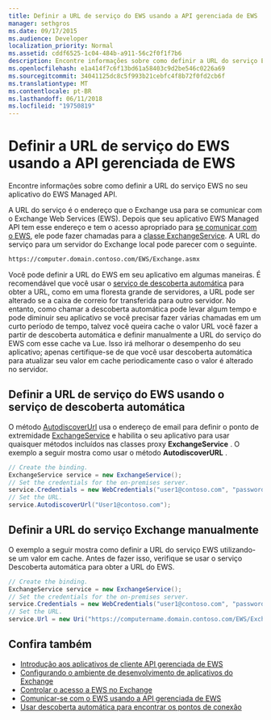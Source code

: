 ```yaml
---
title: Definir a URL de serviço do EWS usando a API gerenciada de EWS
manager: sethgros
ms.date: 09/17/2015
ms.audience: Developer
localization_priority: Normal
ms.assetid: cddf6525-1c04-484b-a911-56c2f0f1f7b6
description: Encontre informações sobre como definir a URL do serviço EWS no seu aplicativo do EWS Managed API.
ms.openlocfilehash: e1a414f7c6f13bd61a58403c9d2be546c0226a69
ms.sourcegitcommit: 34041125dc8c5f993b21cebfc4f8b72f0fd2cb6f
ms.translationtype: MT
ms.contentlocale: pt-BR
ms.lasthandoff: 06/11/2018
ms.locfileid: "19750819"
---
```

# <a name="set-the-ews-service-url-by-using-the-ews-managed-api"></a>Definir a URL de serviço do EWS usando a API gerenciada de EWS

Encontre informações sobre como definir a URL do serviço EWS no seu aplicativo do EWS Managed API.
  
A URL do serviço é o endereço que o Exchange usa para se comunicar com o Exchange Web Services (EWS). Depois que seu aplicativo EWS Managed API tem esse endereço e tem o acesso apropriado para [se comunicar com o EWS](how-to-communicate-with-ews-by-using-the-ews-managed-api.md), ele pode fazer chamadas para a [classe ExchangeService](http://msdn.microsoft.com/en-us/library/microsoft.exchange.webservices.data.exchangeservice%28v=exchg.80%29.aspx). A URL do serviço para um servidor do Exchange local pode parecer com o seguinte. 
  
```HTML
https://computer.domain.contoso.com/EWS/Exchange.asmx
```

Você pode definir a URL do EWS em seu aplicativo em algumas maneiras. É recomendável que você usar o [serviço de descoberta automática](http://msdn.microsoft.com/library/39726b67-2eb2-451b-9307-cfd0b518b55c%28Office.15%29.aspx) para obter a URL, como em uma floresta grande de servidores, a URL pode ser alterado se a caixa de correio for transferida para outro servidor. No entanto, como chamar a descoberta automática pode levar algum tempo e pode diminuir seu aplicativo se você precisar fazer várias chamadas em um curto período de tempo, talvez você queira cache o valor URL você fazer a partir de descoberta automática e definir manualmente a URL do serviço do EWS com esse cache va Lue. Isso irá melhorar o desempenho do seu aplicativo; apenas certifique-se de que você usar descoberta automática para atualizar seu valor em cache periodicamente caso o valor é alterado no servidor. 
  
## <a name="set-the-ews-service-url-by-using-the-autodiscover-service"></a>Definir a URL de serviço do EWS usando o serviço de descoberta automática
<a name="bk_SetURLusingAutoDiscover"> </a>

O método [AutodiscoverUrl](http://msdn.microsoft.com/en-us/library/microsoft.exchange.webservices.data.exchangeservice.autodiscoverurl%28v=exchg.80%29.aspx) usa o endereço de email para definir o ponto de extremidade [ExchangeService](http://msdn.microsoft.com/en-us/library/microsoft.exchange.webservices.data.exchangeservice%28v=exchg.80%29.aspx) e habilita o seu aplicativo para usar quaisquer métodos incluídos nas classes proxy **ExchangeService** . O exemplo a seguir mostra como usar o método **AutodiscoverURL** . 
  
```cs
// Create the binding.
ExchangeService service = new ExchangeService();
// Set the credentials for the on-premises server.
service.Credentials = new WebCredentials("user1@contoso.com", "password");
// Set the URL.
service.AutodiscoverUrl("User1@contoso.com");

```

## <a name="set-the-exchange-service-url-manually"></a>Definir a URL do serviço Exchange manualmente
<a name="bk_SetURLmanually"> </a>

O exemplo a seguir mostra como definir a URL do serviço EWS utilizando-se um valor em cache. Antes de fazer isso, verifique se usar o serviço Descoberta automática para obter a URL do EWS.
  
```cs
// Create the binding.
ExchangeService service = new ExchangeService();
// Set the credentials for the on-premises server.
service.Credentials = new WebCredentials("user1@contoso.com", "password");
// Set the URL.
service.Url = new Uri("https://computername.domain.contoso.com/EWS/Exchange.asmx");

```

## <a name="see-also"></a>Confira também

- [Introdução aos aplicativos de cliente API gerenciada de EWS](get-started-with-ews-managed-api-client-applications.md)   
- [Configurando o ambiente de desenvolvimento de aplicativos do Exchange](setting-up-your-exchange-application-development-environment.md)   
- [Controlar o acesso a EWS no Exchange](how-to-control-access-to-ews-in-exchange.md) 
- [Comunicar-se com o EWS usando a API gerenciada de EWS](how-to-communicate-with-ews-by-using-the-ews-managed-api.md)  
- [Usar descoberta automática para encontrar os pontos de conexão](how-to-use-autodiscover-to-find-connection-points.md)
    

